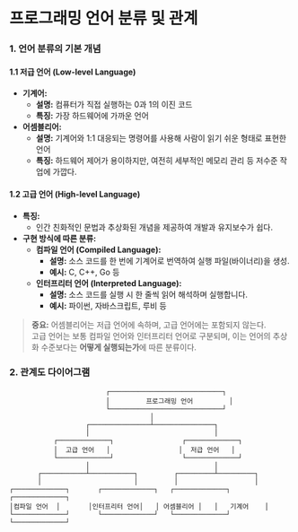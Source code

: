 # 프로그래밍 언어 분류 및 관계

### 1. 언어 분류의 기본 개념

#### 1.1 저급 언어 (Low-level Language)

* **기계어:**
  * **설명:** 컴퓨터가 직접 실행하는 0과 1의 이진 코드
  * **특징:** 가장 하드웨어에 가까운 언어
* **어셈블리어:**
  * **설명:** 기계어와 1:1 대응되는 명령어를 사용해 사람이 읽기 쉬운 형태로 표현한 언어
  * **특징:** 하드웨어 제어가 용이하지만, 여전히 세부적인 메모리 관리 등 저수준 작업에 가깝다.

#### 1.2 고급 언어 (High-level Language)

* **특징:**
  * 인간 친화적인 문법과 추상화된 개념을 제공하여 개발과 유지보수가 쉽다.
* **구현 방식에 따른 분류:**
  * **컴파일 언어 (Compiled Language):**
    * **설명:** 소스 코드를 한 번에 기계어로 번역하여 실행 파일(바이너리)을 생성.
    * **예시:** C, C++, Go 등
  * **인터프리터 언어 (Interpreted Language):**
    * **설명:** 소스 코드를 실행 시 한 줄씩 읽어 해석하며 실행합니다.
    * **예시:** 파이썬, 자바스크립트, 루비 등

> **중요:** 어셈블리어는 저급 언어에 속하며, 고급 언어에는 포함되지 않는다.\
> 고급 언어는 보통 컴파일 언어와 인터프리터 언어로 구분되며, 이는 언어의 추상화 수준보다는 **어떻게 실행되는가**에 따른 분류이다.

### 2. 관계도 다이어그램

```plaintext
                        ┌────────────────────────────┐
                        │         프로그래밍 언어         │
                        └────────────────────────────┘
                                   │
                   ┌───────────────┴───────────────┐
                   │                               │
           ┌─────────────┐                 ┌─────────────┐
           │  고급 언어   │                 │  저급 언어   │
           └─────────────┘                 └─────────────┘
                   │                               │
       ┌───────────┴───────────┐         ┌─────────┴─────────┐
       │                       │         │                   │
┌─────────────┐       ┌─────────────┐   ┌─────────────┐   ┌─────────────┐
│컴파일 언어  │       │인터프리터 언어│   │ 어셈블리어 │   │   기계어    │
└─────────────┘       └─────────────┘   └─────────────┘   └─────────────┘
```
